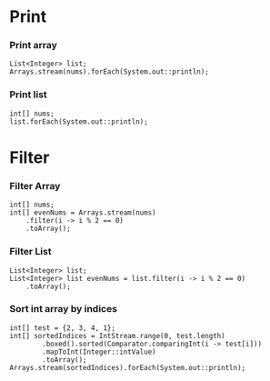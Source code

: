 # Print

### Print array
```
List<Integer> list;
Arrays.stream(nums).forEach(System.out::println);
```

### Print list
```
int[] nums;
list.forEach(System.out::println);
```

# Filter

### Filter Array
```
int[] nums;
int[] evenNums = Arrays.stream(nums)
    .filter(i -> i % 2 == 0)
    .toArray();
```

### Filter List
```
List<Integer> list;
List<Integer> list evenNums = list.filter(i -> i % 2 == 0)
    .toArray();
```

### Sort int array by indices
```
int[] test = {2, 3, 4, 1};
int[] sortedIndices = IntStream.range(0, test.length)
        .boxed().sorted(Comparator.comparingInt(i -> test[i]))
        .mapToInt(Integer::intValue)
        .toArray();
Arrays.stream(sortedIndices).forEach(System.out::println);
```